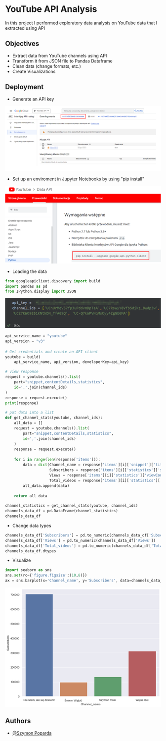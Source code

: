 # YouTube API Analysis

In this project I performed exploratory data analysis on YouTube data that I extracted using API




## Objectives

- Extract data from YouTube channels using API
- Transform it from JSON file to Pandas Dataframe
- Clean data (change formats, etc.)
- Create Visualizations




## Deployment

- Generate an API key
  
![](images/yt_api.png)

- Set up an enviroment in Jupyter Notebooks by using "pip install"
  
![](images/yt_docs.png)

- Loading the data
``` python
from googleapiclient.discovery import build
import pandas as pd
from IPython.display import JSON
```

![](images/api_key.png)

``` python
api_service_name = "youtube"
api_version = "v3"

# Get credentials and create an API client
youtube = build(
    api_service_name, api_version, developerKey=api_key)
```

``` python
# view response
request = youtube.channels().list(
    part="snippet,contentDetails,statistics",
    id=','.join(channel_ids)
)
response = request.execute()
print(response)
```

``` python
# put data into a list
def get_channel_stats(youtube, channel_ids):
    all_data = []
    request = youtube.channels().list(
        part="snippet,contentDetails,statistics",
        id=','.join(channel_ids)
    )
    response = request.execute()

    for i in range(len(response['items'])):
        data = dict(Channel_name = response['items'][i]['snippet']['title'],
                    Subscribers = response['items'][i]['statistics']['subscriberCount'],
                    Views = response['items'][i]['statistics']['viewCount'],
                    Total_videos = response['items'][i]['statistics']['videoCount'])
        all_data.append(data)
        
    return all_data
```

``` python
channel_statistics = get_channel_stats(youtube, channel_ids)
channels_data_df = pd.DataFrame(channel_statistics)
channels_data_df
```

- Change data types
``` python
channels_data_df['Subscribers'] = pd.to_numeric(channels_data_df['Subscribers'])
channels_data_df['Views'] = pd.to_numeric(channels_data_df['Views'])
channels_data_df['Total_videos'] = pd.to_numeric(channels_data_df['Total_videos'])
channels_data_df.dtypes
```

- Visualize
``` python
import seaborn as sns
sns.set(rc={'figure.figsize':(10,8)})
ax = sns.barplot(x='Channel_name', y='Subscribers', data=channels_data_df)
```

![](images/subscribers.png)


## Authors

- [@Szymon Poparda](https://www.github.com/octokatherine)

